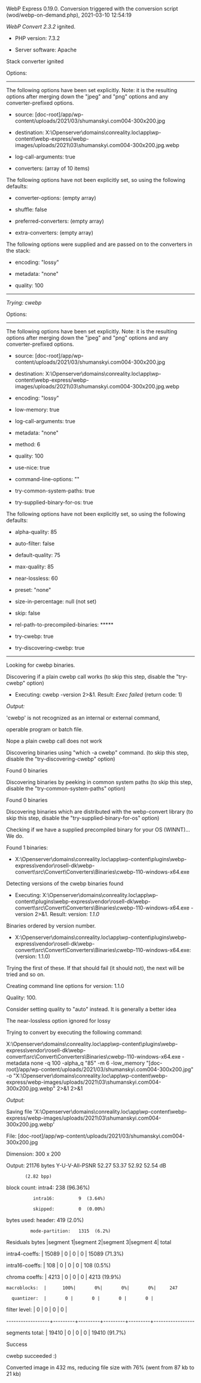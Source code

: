 WebP Express 0.19.0. Conversion triggered with the conversion script (wod/webp-on-demand.php), 2021-03-10 12:54:19

*WebP Convert 2.3.2*  ignited.
- PHP version: 7.3.2
- Server software: Apache

Stack converter ignited

Options:
------------
The following options have been set explicitly. Note: it is the resulting options after merging down the "jpeg" and "png" options and any converter-prefixed options.
- source: [doc-root]/app/wp-content/uploads/2021/03/shumanskyi.com004-300x200.jpg
- destination: X:\Openserver\domains\conreality.loc\app\wp-content\webp-express/webp-images/uploads/2021\03\shumanskyi.com004-300x200.jpg.webp
- log-call-arguments: true
- converters: (array of 10 items)

The following options have not been explicitly set, so using the following defaults:
- converter-options: (empty array)
- shuffle: false
- preferred-converters: (empty array)
- extra-converters: (empty array)

The following options were supplied and are passed on to the converters in the stack:
- encoding: "lossy"
- metadata: "none"
- quality: 100
------------


*Trying: cwebp* 

Options:
------------
The following options have been set explicitly. Note: it is the resulting options after merging down the "jpeg" and "png" options and any converter-prefixed options.
- source: [doc-root]/app/wp-content/uploads/2021/03/shumanskyi.com004-300x200.jpg
- destination: X:\Openserver\domains\conreality.loc\app\wp-content\webp-express/webp-images/uploads/2021\03\shumanskyi.com004-300x200.jpg.webp
- encoding: "lossy"
- low-memory: true
- log-call-arguments: true
- metadata: "none"
- method: 6
- quality: 100
- use-nice: true
- command-line-options: ""
- try-common-system-paths: true
- try-supplied-binary-for-os: true

The following options have not been explicitly set, so using the following defaults:
- alpha-quality: 85
- auto-filter: false
- default-quality: 75
- max-quality: 85
- near-lossless: 60
- preset: "none"
- size-in-percentage: null (not set)
- skip: false
- rel-path-to-precompiled-binaries: *****
- try-cwebp: true
- try-discovering-cwebp: true
------------

Looking for cwebp binaries.
Discovering if a plain cwebp call works (to skip this step, disable the "try-cwebp" option)
- Executing: cwebp -version 2>&1. Result: *Exec failed* (return code: 1)

*Output:* 
'cwebp' is not recognized as an internal or external command,
operable program or batch file.

Nope a plain cwebp call does not work
Discovering binaries using "which -a cwebp" command. (to skip this step, disable the "try-discovering-cwebp" option)
Found 0 binaries
Discovering binaries by peeking in common system paths (to skip this step, disable the "try-common-system-paths" option)
Found 0 binaries
Discovering binaries which are distributed with the webp-convert library (to skip this step, disable the "try-supplied-binary-for-os" option)
Checking if we have a supplied precompiled binary for your OS (WINNT)... We do.
Found 1 binaries: 
- X:\Openserver\domains\conreality.loc\app\wp-content\plugins\webp-express\vendor\rosell-dk\webp-convert\src\Convert\Converters\Binaries\cwebp-110-windows-x64.exe
Detecting versions of the cwebp binaries found
- Executing: X:\Openserver\domains\conreality.loc\app\wp-content\plugins\webp-express\vendor\rosell-dk\webp-convert\src\Convert\Converters\Binaries\cwebp-110-windows-x64.exe -version 2>&1. Result: version: *1.1.0*
Binaries ordered by version number.
- X:\Openserver\domains\conreality.loc\app\wp-content\plugins\webp-express\vendor\rosell-dk\webp-convert\src\Convert\Converters\Binaries\cwebp-110-windows-x64.exe: (version: 1.1.0)
Trying the first of these. If that should fail (it should not), the next will be tried and so on.
Creating command line options for version: 1.1.0
Quality: 100. 
Consider setting quality to "auto" instead. It is generally a better idea
The near-lossless option ignored for lossy
Trying to convert by executing the following command:
X:\Openserver\domains\conreality.loc\app\wp-content\plugins\webp-express\vendor\rosell-dk\webp-convert\src\Convert\Converters\Binaries\cwebp-110-windows-x64.exe -metadata none -q 100 -alpha_q "85" -m 6 -low_memory "[doc-root]/app/wp-content/uploads/2021/03/shumanskyi.com004-300x200.jpg" -o "X:\Openserver\domains\conreality.loc\app\wp-content\webp-express/webp-images/uploads/2021\03\shumanskyi.com004-300x200.jpg.webp" 2>&1 2>&1

*Output:* 
Saving file 'X:\Openserver\domains\conreality.loc\app\wp-content\webp-express/webp-images/uploads/2021\03\shumanskyi.com004-300x200.jpg.webp'
File:      [doc-root]/app/wp-content/uploads/2021/03/shumanskyi.com004-300x200.jpg
Dimension: 300 x 200
Output:    21176 bytes Y-U-V-All-PSNR 52.27 53.37 52.92   52.54 dB
           (2.82 bpp)
block count:  intra4:        238  (96.36%)
              intra16:         9  (3.64%)
              skipped:         0  (0.00%)
bytes used:  header:            419  (2.0%)
             mode-partition:   1315  (6.2%)
 Residuals bytes  |segment 1|segment 2|segment 3|segment 4|  total
  intra4-coeffs:  |   15089 |       0 |       0 |       0 |   15089  (71.3%)
 intra16-coeffs:  |     108 |       0 |       0 |       0 |     108  (0.5%)
  chroma coeffs:  |    4213 |       0 |       0 |       0 |    4213  (19.9%)
    macroblocks:  |      100%|       0%|       0%|       0%|     247
      quantizer:  |       0 |       0 |       0 |       0 |
   filter level:  |       0 |       0 |       0 |       0 |
------------------+---------+---------+---------+---------+-----------------
 segments total:  |   19410 |       0 |       0 |       0 |   19410  (91.7%)

Success
cwebp succeeded :)

Converted image in 432 ms, reducing file size with 76% (went from 87 kb to 21 kb)

